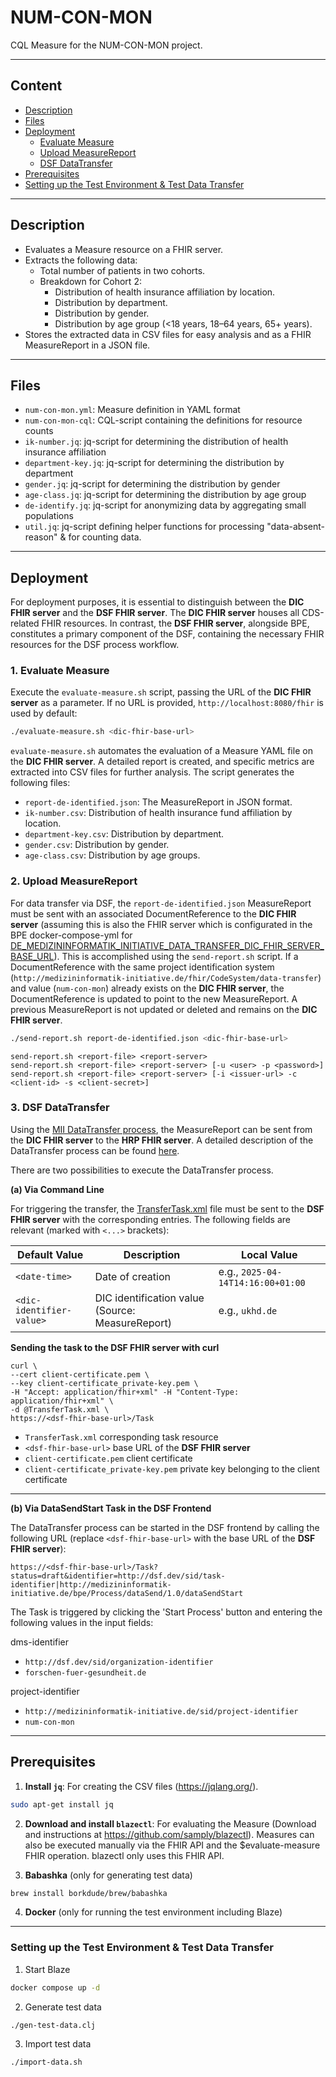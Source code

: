 # NUM-CON-MON

CQL Measure for the NUM-CON-MON project.

---

## Content

- [Description](#description)
- [Files](#files)
- [Deployment](#deployment)
  - [Evaluate Measure](#1-evaluate-measure)
  - [Upload MeasureReport](#2-upload-measurereport)
  - [DSF DataTransfer](#3-dsf-datatransfer)
- [Prerequisites](#prerequisites)
- [Setting up the Test Environment & Test Data Transfer](#setting-up-the-test-environment--test-data-transfer)

---

## Description

- Evaluates a Measure resource on a FHIR server.
- Extracts the following data:
    -   Total number of patients in two cohorts.
    -   Breakdown for Cohort 2:
        -   Distribution of health insurance affiliation by location.
        -   Distribution by department.
        -   Distribution by gender.
        -   Distribution by age group (<18 years, 18–64 years, 65+ years).
- Stores the extracted data in CSV files for easy analysis and as a FHIR MeasureReport in a JSON file.

---

## Files

-   `num-con-mon.yml`: Measure definition in YAML format
-   `num-con-mon-cql`: CQL-script containing the definitions for resource counts
-   `ik-number.jq`: jq-script for determining the distribution of health insurance affiliation
-   `department-key.jq`: jq-script for determining the distribution by department
-   `gender.jq`: jq-script for determining the distribution by gender
-   `age-class.jq`: jq-script for determining the distribution by age group
-   `de-identify.jq`: jq-script for anonymizing data by aggregating small populations
-   `util.jq`: jq-script defining helper functions for processing "data-absent-reason" & for counting data.

---

## Deployment 

For deployment purposes, it is essential to distinguish between the **DIC FHIR server** and the **DSF FHIR server**.
The **DIC FHIR server** houses all CDS-related FHIR resources. In contrast, the **DSF FHIR server**, alongside BPE,
constitutes a primary component of the DSF, containing the necessary FHIR resources for the DSF process workflow.

### 1. Evaluate Measure

Execute the `evaluate-measure.sh` script, passing the URL of the **DIC FHIR server** as a parameter. If no URL is provided, 
`http://localhost:8080/fhir` is used by default:

```bash
./evaluate-measure.sh <dic-fhir-base-url>
```

`evaluate-measure.sh` automates the evaluation of a Measure YAML file on the **DIC FHIR server**. A detailed report is created, 
and specific metrics are extracted into CSV files for further analysis. The script generates the following files:

- `report-de-identified.json`: The MeasureReport in JSON format.
- `ik-number.csv`: Distribution of health insurance fund affiliation by location.
- `department-key.csv`: Distribution by department.
- `gender.csv`: Distribution by gender.
- `age-class.csv`: Distribution by age groups.

### 2. Upload MeasureReport

For data transfer via DSF, the `report-de-identified.json` MeasureReport must be sent with an associated DocumentReference 
to the **DIC FHIR server** (assuming this is also the FHIR server which is configurated in the BPE docker-compose-yml for [DE_MEDIZININFORMATIK_INITIATIVE_DATA_TRANSFER_DIC_FHIR_SERVER_BASE_URL](https://github.com/medizininformatik-initiative/mii-process-data-transfer/wiki/Process-Data-Transfer-Configuration-v1.0.x.x#de_medizininformatik_initiative_data_transfer_dic_fhir_server_base_url)). This is accomplished using the `send-report.sh` script. If a DocumentReference with the same project identification system (`http://medizininformatik-initiative.de/fhir/CodeSystem/data-transfer`) 
and value (`num-con-mon`) already exists on the **DIC FHIR server**, the DocumentReference is updated to point to the new MeasureReport. A previous MeasureReport is not updated or deleted and remains on the **DIC FHIR server**.

```bash
./send-report.sh report-de-identified.json <dic-fhir-base-url>
```

```
send-report.sh <report-file> <report-server>
send-report.sh <report-file> <report-server> [-u <user> -p <password>]
send-report.sh <report-file> <report-server> [-i <issuer-url> -c <client-id> -s <client-secret>]
```

### 3. DSF DataTransfer

Using the [MII DataTransfer process](https://github.com/medizininformatik-initiative/mii-process-data-transfer),
the MeasureReport can be sent from the **DIC FHIR server** to the **HRP FHIR server**. A detailed description
of the DataTransfer process can be found [here](https://github.com/medizininformatik-initiative/mii-process-data-transfer/wiki).

There are two possibilities to execute the DataTransfer process.

**(a) Via Command Line**

For triggering the transfer, the [TransferTask.xml](TransferTask.xml) file must be sent to the **DSF FHIR server** with 
the corresponding entries. The following fields are relevant (marked with `<...>` brackets):

| Default Value                | Description                                       | Local Value                       |
|------------------------------|---------------------------------------------------|-----------------------------------|
| `<date-time>`                | Date of creation                                  | e.g., `2025-04-14T14:16:00+01:00` |
| `<dic-identifier-value>`     | DIC identification value (Source: MeasureReport)  | e.g., `ukhd.de`                   |


**Sending the task to the DSF FHIR server with curl**

```
curl \
--cert client-certificate.pem \
--key client-certificate_private-key.pem \
-H "Accept: application/fhir+xml" -H "Content-Type: application/fhir+xml" \
-d @TransferTask.xml \
https://<dsf-fhir-base-url>/Task
```

- `TransferTask.xml` corresponding task resource
- `<dsf-fhir-base-url>` base URL of the **DSF FHIR server**
- `client-certificate.pem` client certificate
- `client-certificate_private-key.pem` private key belonging to the client certificate

---

**(b) Via DataSendStart Task in the DSF Frontend**

The DataTransfer process can be started in the DSF frontend by calling the following URL (replace `<dsf-fhir-base-url>` 
with the base URL of the **DSF FHIR server**):

```
https://<dsf-fhir-base-url>/Task?status=draft&identifier=http://dsf.dev/sid/task-identifier|http://medizininformatik-initiative.de/bpe/Process/dataSend/1.0/dataSendStart
```

The Task is triggered by clicking the 'Start Process' button and entering the following values in the input fields:

dms-identifier
- `http://dsf.dev/sid/organization-identifier`
- `forschen-fuer-gesundheit.de`

project-identifier
- `http://medizininformatik-initiative.de/sid/project-identifier`
- `num-con-mon`

---

## Prerequisites

1. **Install `jq`**:
   For creating the CSV files (https://jqlang.org/).
```bash
sudo apt-get install jq
 ```

2. **Download and install `blazectl`**:
   For evaluating the Measure (Download and instructions at https://github.com/samply/blazectl).
   Measures can also be executed manually via the FHIR API and the $evaluate-measure FHIR operation.
   blazectl only uses this FHIR API.

3. **Babashka** (only for generating test data)
```sh
brew install borkdude/brew/babashka
```

4. **Docker** (only for running the test environment including Blaze)

---

### Setting up the Test Environment & Test Data Transfer

1. Start Blaze
```sh
docker compose up -d
```

2. Generate test data
```sh
./gen-test-data.clj
```

3. Import test data
```sh
./import-data.sh
```
